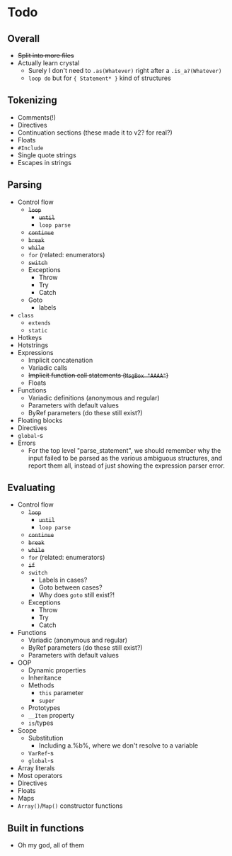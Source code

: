 # Todo

## Overall

* ~~Split into more files~~
* Actually learn crystal
  * Surely I don't need to `.as(Whatever)` right after a `.is_a?(Whatever)`
  * `loop do` but for `{ Statement* }` kind of structures

## Tokenizing

* Comments(!)
* Directives
* Continuation sections (these made it to v2? for real?)
* Floats
* `#Include`
* Single quote strings
* Escapes in strings

## Parsing

* Control flow
  * ~~`loop`~~
    * ~~`until`~~
    * `loop parse`
  * ~~`continue`~~
  * ~~`break`~~
  * ~~`while`~~
  * `for` (related: enumerators)
  * ~~`switch`~~
  * Exceptions
    * Throw
    * Try
    * Catch
  * Goto
    * labels
* `class`
  * `extends`
  * `static`
* Hotkeys
* Hotstrings
* Expressions
  * Implicit concatenation
  * Variadic calls
  * ~~Implicit function call statements (`MsgBox "AAAA"`)~~
  * Floats
* Functions
  * Variadic definitions (anonymous and regular)
  * Parameters with default values
  * ByRef parameters (do these still exist?)
* Floating blocks
* Directives
* `global`-s
* Errors
  * For the top level "parse_statement", we should remember why the input failed to be parsed as the various ambiguous structures, and report them all, instead of just showing the expression parser error.

## Evaluating

* Control flow
  * ~~`loop`~~
    * ~~`until`~~
    * `loop parse`
  * ~~`continue`~~
  * ~~`break`~~
  * ~~`while`~~
  * `for` (related: enumerators)
  * ~~`if`~~
  * `switch`
    * Labels in cases?
    * Goto between cases?
    * Why does `goto` still exist?!
  * Exceptions
    * Throw
    * Try
    * Catch
* Functions
  * Variadic (anonymous and regular)
  * ByRef parameters (do these still exist?)
  * Parameters with default values
* OOP
  * Dynamic properties
  * Inheritance
  * Methods
    * `this` parameter
    * `super`
  * Prototypes
  * `__Item` property
  * `is`/types
* Scope
  * Substitution
    * Including a.%b%, where we don't resolve to a variable
  * `VarRef`-s
  * `global`-s
* Array literals
* Most operators
* Directives
* Floats
* Maps
* `Array()`/`Map()` constructor functions

## Built in functions

* Oh my god, all of them
